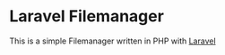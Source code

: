 # Laravel Filemanager

This is a simple Filemanager written in PHP with [Laravel](https://laravel.com/)
